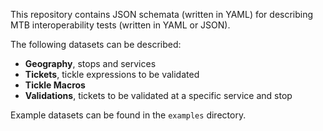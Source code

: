 This repository contains JSON schemata (written in YAML) for describing MTB interoperability tests (written in YAML or JSON).

The following datasets can be described:

- **Geography**, stops and services
- **Tickets**, tickle expressions to be validated
- **Tickle Macros**
- **Validations**, tickets to be validated at a specific service and stop

Example datasets can be found in the `examples` directory.
